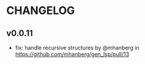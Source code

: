 # CHANGELOG

## v0.0.11

* fix: handle recursive structures by @mhanberg in https://github.com/mhanberg/gen_lsp/pull/13
